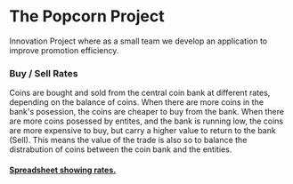 # The Popcorn Project
Innovation Project where as a small team we develop an application to improve promotion efficiency.

### Buy / Sell Rates
Coins are bought and sold from the central coin bank at different rates, depending on the balance of coins. When there are more coins in the bank's posession, the coins are cheaper to buy from the bank. When there are more coins posessed by entites, and the bank is running low, the coins are more expensive to buy, but carry a higher value to return to the bank (Sell). This means the value of the trade is also so to balance the distrabution of coins between the coin bank and the entities.

#### [Spreadsheet showing rates.](https://docs.google.com/spreadsheets/d/1vNhVOCuQdh3lWDyBjttVlwAYqeRCn8KUIPiAbkN6ePk/edit?usp=sharing)
